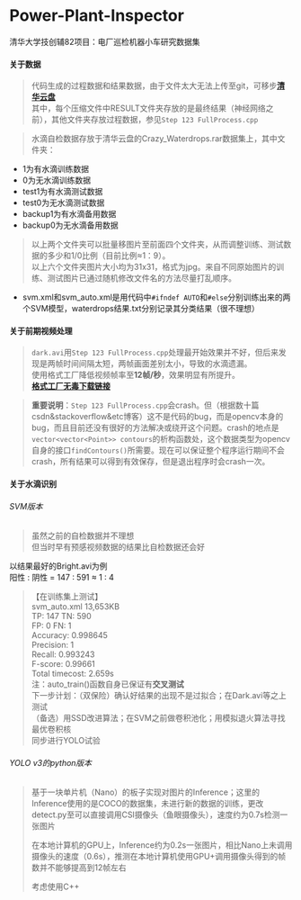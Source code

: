# Power-Plant-Inspector
清华大学技创辅82项目：电厂巡检机器小车研究数据集

#### 关于数据

> 代码生成的过程数据和结果数据，由于文件太大无法上传至git，可移步[**清华云盘**](https://cloud.tsinghua.edu.cn/#group/4445/lib/76d50336-c98e-49a0-a3df-7415cc6f3f19)  
其中，每个压缩文件中RESULT文件夹存放的是最终结果（神经网络之前），其他文件夹存放过程数据，参见`Step 123 FullProcess.cpp` 

> 水滴自检数据存放于清华云盘的Crazy_Waterdrops.rar数据集上，其中文件夹：
- 1为有水滴训练数据
- 0为无水滴训练数据
- test1为有水滴测试数据
- test0为无水滴测试数据 
- backup1为有水滴备用数据
- backup0为无水滴备用数据
> 以上两个文件夹可以批量移图片至前面四个文件夹，从而调整训练、测试数据的多少和1/0比例（目前比例≈1：9）。  
> 以上六个文件夹图片大小均为31x31，格式为jpg。来自不同原始图片的训练、测试图片已通过随机修改文件名的方法尽量打乱顺序。
- svm.xml和svm_auto.xml是用代码中`#ifndef AUTO`和`#else`分别训练出来的两个SVM模型，waterdrops结果.txt分别记录其分类结果（很不理想）

  
#### 关于前期视频处理

> `dark.avi`用`Step 123 FullProcess.cpp`处理最开始效果并不好，但后来发现是两帧时间间隔太短，两帧画面差别太小，导致的水滴遗漏。   
使用格式工厂降低视频帧率至**12帧/秒**，效果明显有所提升。  
[**格式工厂无毒下载链接**](http://soft.onlinedown.net/soft/983615.htm)  

> **重要说明**：`Step 123 FullProcess.cpp`会crash。但（根据数十篇csdn&stackoverflow&etc博客）这不是代码的bug，而是opencv本身的bug，而且目前还没有很好的方法解决或绕开这个问题。crash的地点是`vector<vector<Point>> contours`的析构函数处，这个数据类型为opencv自身的接口`findContours()`所需要。现在可以保证整个程序运行期间不会crash，所有结果可以得到有效保存，但是退出程序时会crash一次。

#### 关于水滴识别

###### SVM版本
> 虽然之前的自检数据并不理想  
但当时早有预感视频数据的结果比自检数据还会好  
>  
以结果最好的Bright.avi为例  
阳性 : 阴性 = 147 : 591 ≈ 1 : 4  
>
>【在训练集上测试】  
svm_auto.xml 13,653KB  
TP: 147 TN: 590  
FP: 0 FN: 1  
Accuracy: 0.998645  
Precision: 1  
Recall: 0.993243  
F-score: 0.99661  
Total timecost: 2.659s  
注：auto_train()函数自身已保证有**交叉测试**  
>下一步计划：（双保险）确认好结果的出现不是过拟合；在Dark.avi等之上测试  
（备选）用SSD改进算法；在SVM之前做卷积池化；用模拟退火算法寻找最优卷积核  
同步进行YOLO试验


###### YOLO v3的python版本
> 基于一块单片机（Nano）的板子实现对图片的Inference；这里的Inference使用的是COCO的数据集，未进行新的数据的训练，更改detect.py至可以直接调用CSI摄像头（鱼眼摄像头），速度约为0.7s检测一张图片
>
> 在本地计算机的GPU上，Inference约为0.2s一张图片，相比Nano上未调用摄像头的速度（0.6s），推测在本地计算机使用GPU+调用摄像头得到的帧数并不能够提高到12帧左右
>
>考虑使用C++
